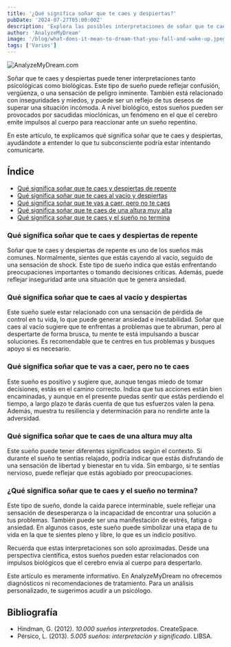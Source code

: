 ```yaml
---
title: '¿Qué significa soñar que te caes y despiertas?'
pubDate: '2024-07-27T05:00:00Z'
description: 'Explora las posibles interpretaciones de soñar que te caes y despiertas, desde la confusión y la vergüenza hasta las sacudidas mioclónicas.'
author: 'AnalyzeMyDream'
image: '/blog/what-does-it-mean-to-dream-that-you-fall-and-wake-up.jpeg'
tags: ['Varios']
---
```


![AnalyzeMyDream.com](/blog/what-does-it-mean-to-dream-that-you-fall-and-wake-up.jpeg)

Soñar que te caes y despiertas puede tener interpretaciones tanto psicológicas como biológicas. Este tipo de sueño puede reflejar confusión, vergüenza, o una sensación de peligro inminente. También está relacionado con inseguridades y miedos, y puede ser un reflejo de tus deseos de superar una situación incómoda. A nivel biológico, estos sueños pueden ser provocados por sacudidas mioclónicas, un fenómeno en el que el cerebro emite impulsos al cuerpo para reaccionar ante un sueño repentino.

En este artículo, te explicamos qué significa soñar que te caes y despiertas, ayudándote a entender lo que tu subconsciente podría estar intentando comunicarte.

## Índice

- [Qué significa soñar que te caes y despiertas de repente](#que-significa-sonar-que-te-caes-y-despiertas-de-repente)
- [Qué significa soñar que te caes al vacío y despiertas](#que-significa-sonar-que-te-caes-al-vacio-y-despiertas)
- [Qué significa soñar que te vas a caer, pero no te caes](#que-significa-sonar-que-te-vas-a-caer-pero-no-te-caes)
- [Qué significa soñar que te caes de una altura muy alta](#que-significa-sonar-que-te-caes-de-una-altura-muy-alta)
- [Qué significa soñar que te caes y el sueño no termina](#que-significa-sonar-que-te-caes-y-la-caida-no-termina)

### Qué significa soñar que te caes y despiertas de repente

Soñar que te caes y despiertas de repente es uno de los sueños más comunes. Normalmente, sientes que estás cayendo al vacío, seguido de una sensación de shock. Este tipo de sueño indica que estás enfrentando preocupaciones importantes o tomando decisiones críticas. Además, puede reflejar inseguridad ante una situación que te genera ansiedad.

### Qué significa soñar que te caes al vacío y despiertas

Este sueño suele estar relacionado con una sensación de pérdida de control en tu vida, lo que puede generar ansiedad e inestabilidad. Soñar que caes al vacío sugiere que te enfrentas a problemas que te abruman, pero al despertarte de forma brusca, tu mente te está impulsando a buscar soluciones. Es recomendable que te centres en tus problemas y busques apoyo si es necesario.

### Qué significa soñar que te vas a caer, pero no te caes

Este sueño es positivo y sugiere que, aunque tengas miedo de tomar decisiones, estás en el camino correcto. Indica que tus acciones están bien encaminadas, y aunque en el presente puedas sentir que estás perdiendo el tiempo, a largo plazo te darás cuenta de que tus esfuerzos valen la pena. Además, muestra tu resiliencia y determinación para no rendirte ante la adversidad.

### Qué significa soñar que te caes de una altura muy alta

Este sueño puede tener diferentes significados según el contexto. Si durante el sueño te sentías relajado, podría indicar que estás disfrutando de una sensación de libertad y bienestar en tu vida. Sin embargo, si te sentías nervioso, puede reflejar que estás agobiado por preocupaciones.

### ¿Qué significa soñar que te caes y el sueño no termina?

Este tipo de sueño, donde la caída parece interminable, suele reflejar una sensación de desesperanza o la incapacidad de encontrar una solución a tus problemas. También puede ser una manifestación de estrés, fatiga o ansiedad. En algunos casos, este sueño puede simbolizar una etapa de tu vida en la que te sientes pleno y libre, lo que es un indicio positivo.

Recuerda que estas interpretaciones son solo aproximadas. Desde una perspectiva científica, estos sueños pueden estar relacionados con impulsos biológicos que el cerebro envía al cuerpo para despertarlo.

Este artículo es meramente informativo. En AnalyzeMyDream no ofrecemos diagnósticos ni recomendaciones de tratamiento. Para un análisis personalizado, te sugerimos acudir a un psicólogo.

## Bibliografía

- Hindman, G. (2012). *10.000 sueños interpretados*. CreateSpace.
- Pérsico, L. (2013). *5.005 sueños: interpretación y significado*. LIBSA.